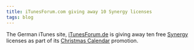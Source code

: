 ```yaml
---
title: iTunesForum.com giving away 10 Synergy licenses
tags: blog
---
```


The German iTunes site, [iTunesForum.de](http://iTunesForum.de/) is giving away ten free [Synergy](http://wincent.dev/a/products/synergy-classic/) licenses as part of its [Christmas Calendar](http://www.itunesforum.de/advent.php) promotion.
